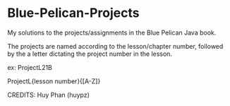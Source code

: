# Blue-Pelican-Projects
My solutions to the projects/assignments in the Blue Pelican Java book.

The projects are named according to the lesson/chapter number, followed by the a letter dictating the project number in the lesson.

ex: ProjectL21B

ProjectL{lesson number}{[A-Z]} 

CREDITS:
Huy Phan (huypz)
